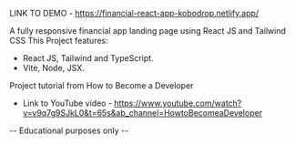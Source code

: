LINK TO DEMO - https://financial-react-app-kobodrop.netlify.app/

A fully responsive financial app landing page using React JS and Tailwind CSS
This Project features: 
- React JS, Tailwind and TypeScript.
- Vite, Node, JSX.

Project tutorial from How to Become a Developer
- Link to YouTube video -
https://www.youtube.com/watch?v=v9q7g9SJkL0&t=65s&ab_channel=HowtoBecomeaDeveloper

-- Educational purposes only --
